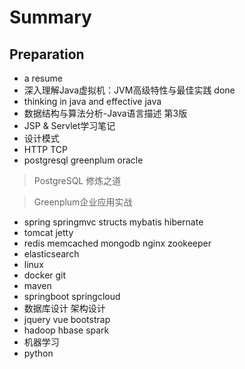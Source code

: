 # Summary
## Preparation
+ a resume
+ 深入理解Java虚拟机：JVM高级特性与最佳实践 done
+ thinking in java and effective java
+ 数据结构与算法分析-Java语言描述 第3版
+ JSP & Servlet学习笔记
+ 设计模式
+ HTTP TCP
+ postgresql greenplum oracle
> PostgreSQL 修炼之道

> Greenplum企业应用实战

+ spring springmvc structs mybatis hibernate
+ tomcat jetty
+ redis memcached mongodb nginx zookeeper
+ elasticsearch
+ linux
+ docker git
+ maven
+ springboot springcloud
+ 数据库设计 架构设计
+ jquery vue bootstrap
+ hadoop hbase spark
+ 机器学习
+ python

